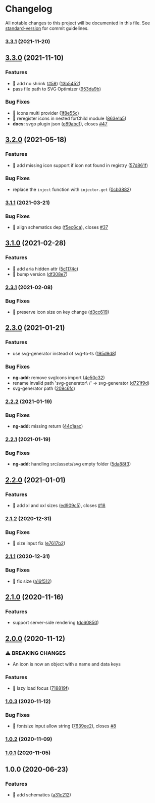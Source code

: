 # Changelog

All notable changes to this project will be documented in this file. See [standard-version](https://github.com/conventional-changelog/standard-version) for commit guidelines.

### [3.3.1](https://github.com/ngneat/svg-icon/compare/v3.3.0...v3.3.1) (2021-11-20)

## [3.3.0](https://github.com/ngneat/svg-icon/compare/v3.2.0...v3.3.0) (2021-11-10)


### Features

* 🎸 add no shrink ([#58](https://github.com/ngneat/svg-icon/issues/58)) ([13b5452](https://github.com/ngneat/svg-icon/commit/13b5452eef6960dc43c562aa6e164f50d5a2f465))
* pass file path to SVG Optimizer ([953da9b](https://github.com/ngneat/svg-icon/commit/953da9bd98199fe2149f689bebb86eecbec58bc2))


### Bug Fixes

* 🐛 icons multi provider ([1f8e55c](https://github.com/ngneat/svg-icon/commit/1f8e55cbe12f69b4f517c32d92da31a624abd483))
* 🐛 reregister icons in nested forChild module ([863e1a5](https://github.com/ngneat/svg-icon/commit/863e1a575203fecc16e0f4fec9e2c0a20d8a822a))
* **docs:** svgo plugin json ([e89abc1](https://github.com/ngneat/svg-icon/commit/e89abc10481af233a3a50fcef44964dbf8ebcde4)), closes [#47](https://github.com/ngneat/svg-icon/issues/47)

## [3.2.0](https://github.com/ngneat/svg-icon/compare/v3.1.1...v3.2.0) (2021-05-18)


### Features

* 🎸 add missing icon support if icon not found in registry ([57d861f](https://github.com/ngneat/svg-icon/commit/57d861f3364ee5e8213fd5e91da3417321ccb24f))


### Bug Fixes

* replace the `inject` function with `injector.get` ([0cb3882](https://github.com/ngneat/svg-icon/commit/0cb3882a4ee37719bdf94c38a5a50a5cb3de66fb))

### [3.1.1](https://github.com/ngneat/svg-icon/compare/v3.1.0...v3.1.1) (2021-03-21)


### Bug Fixes

* 🐛 align schematics dep ([f5ec6ca](https://github.com/ngneat/svg-icon/commit/f5ec6ca0b3f8a7c3d67a246ef84f6c5fc0bdeb7e)), closes [#37](https://github.com/ngneat/svg-icon/issues/37)

## [3.1.0](https://github.com/ngneat/svg-icon/compare/v3.0.0...v3.1.0) (2021-02-28)


### Features

* 🎸 add aria hidden attr ([5c1174c](https://github.com/ngneat/svg-icon/commit/5c1174ca41c33606fbf4723e7e1b96af823db56e))
* 🎸 bump version ([df308e7](https://github.com/ngneat/svg-icon/commit/df308e7d9ec6cdec9e2133bfc3062210b7b9054b))

### [2.3.1](https://github.com/ngneat/svg-icon/compare/v2.3.0...v2.3.1) (2021-02-08)


### Bug Fixes

* 🐛 preserve icon size on key change ([d3cc619](https://github.com/ngneat/svg-icon/commit/d3cc619b81dbc0b5148ec6bad2c9b91da539d2cd))

## [2.3.0](https://github.com/ngneat/svg-icon/compare/v2.2.2...v2.3.0) (2021-01-21)


### Features

* use svg-generator instead of svg-to-ts ([195d9d8](https://github.com/ngneat/svg-icon/commit/195d9d86533b824d51a56b0816b4c7c0ca13d623))


### Bug Fixes

* **ng-add:** remove svgIcons import ([4e50c32](https://github.com/ngneat/svg-icon/commit/4e50c32aa64f2a67213ddc31e9be82536a91cd7b))
* rename invalid path 'svg-generator\ /' -> svg-generator ([d721f9d](https://github.com/ngneat/svg-icon/commit/d721f9d0e5f61055305c5fce0eedd7252bceee55))
* svg-generator path ([209c6fc](https://github.com/ngneat/svg-icon/commit/209c6fcc06d294025a25c86862b1300d5f1b2053))

### [2.2.2](https://github.com/ngneat/svg-icon/compare/v2.2.1...v2.2.2) (2021-01-19)


### Bug Fixes

* **ng-add:** missing return ([44c1aac](https://github.com/ngneat/svg-icon/commit/44c1aac3d3f8118b1be3cd23effa0fee343e504b))

### [2.2.1](https://github.com/ngneat/svg-icon/compare/v2.2.0...v2.2.1) (2021-01-19)


### Bug Fixes

* **ng-add:** handling src/assets/svg empty folder ([5da88f3](https://github.com/ngneat/svg-icon/commit/5da88f3d1913b1466d4afedaf14aa4284e8c29b7))

## [2.2.0](https://github.com/ngneat/svg-icon/compare/v2.1.2...v2.2.0) (2021-01-01)


### Features

* 🎸 add xl and xxl sizes ([ed909c5](https://github.com/ngneat/svg-icon/commit/ed909c549e7bc742ec79bfda695e1a69bf5860d4)), closes [#18](https://github.com/ngneat/svg-icon/issues/18)

### [2.1.2](https://github.com/ngneat/svg-icon/compare/v2.1.1...v2.1.2) (2020-12-31)


### Bug Fixes

* 🐛 size input fix ([e7617b2](https://github.com/ngneat/svg-icon/commit/e7617b2e0e1bfc57e9d645fc3ca9c938823a56a6))

### [2.1.1](https://github.com/ngneat/svg-icon/compare/v2.1.0...v2.1.1) (2020-12-31)


### Bug Fixes

* 🐛 fix size ([a16f512](https://github.com/ngneat/svg-icon/commit/a16f51235163808a695a9e95ff1c77a47bcad90d))

## [2.1.0](https://github.com/ngneat/svg-icon/compare/v2.0.0...v2.1.0) (2020-11-16)


### Features

* support server-side rendering ([dc60850](https://github.com/ngneat/svg-icon/commit/dc6085070d38c34dc95d22b6c735552664f445fd))

## [2.0.0](https://github.com/ngneat/svg-icon/compare/v1.0.3...v2.0.0) (2020-11-12)


### ⚠ BREAKING CHANGES

* An icon is now an object with a name and data keys

### Features

* 🎸 lazy load focus ([718819f](https://github.com/ngneat/svg-icon/commit/718819f7ff56f546e2480b0ed1fe28fdfd70580c))

### [1.0.3](https://github.com/ngneat/svg-icon/compare/v1.0.2...v1.0.3) (2020-11-12)


### Bug Fixes

* 🐛 fontsize input allow string ([7639ee2](https://github.com/ngneat/svg-icon/commit/7639ee2fe2c80687f05d363696d290258985b7ca)), closes [#8](https://github.com/ngneat/svg-icon/issues/8)

### [1.0.2](https://github.com/ngneat/svg-icon/compare/v1.0.1...v1.0.2) (2020-11-09)

### [1.0.1](https://github.com/ngneat/svg-icon/compare/v1.0.0...v1.0.1) (2020-11-05)

## 1.0.0 (2020-06-23)


### Features

* 🎸 add schematics ([a31c212](https://github.com/ngneat/svg-icon/commit/a31c2123e8816a7f7214c4d58c1fdac52cd89b08))
